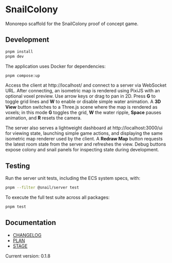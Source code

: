 # SnailColony

Monorepo scaffold for the SnailColony proof of concept game.

## Development

```bash
pnpm install
pnpm dev
```

The application uses Docker for dependencies:

```bash
pnpm compose:up
```

Access the client at http://localhost/ and connect to a server via WebSocket URL. After connecting,
an isometric map is rendered using PixiJS with an optional voxel preview. Use arrow keys or drag to
pan in 2D. Press **G** to toggle grid lines and **W** to enable or disable simple water animation.
A **3D View** button switches to a Three.js scene where the map is rendered as voxels; in this mode
**G** toggles the grid, **W** the water ripple, **Space** pauses animation, and **R** resets the camera.

The server also serves a lightweight dashboard at http://localhost:3000/ui for viewing state, launching simple game actions, and displaying the same isometric map renderer used by the client. A **Redraw Map** button requests the latest room state from the server and refreshes the view.
Debug buttons expose colony and snail panels for inspecting state during development.

## Testing

Run the server unit tests, including the ECS system specs, with:

```bash
pnpm --filter @snail/server test
```

To execute the full test suite across all packages:

```bash
pnpm test
```

## Documentation

- [CHANGELOG](CHANGELOG.md)
- [PLAN](PLAN.md)
- [STAGE](STAGE.md)

Current version: 0.1.8
